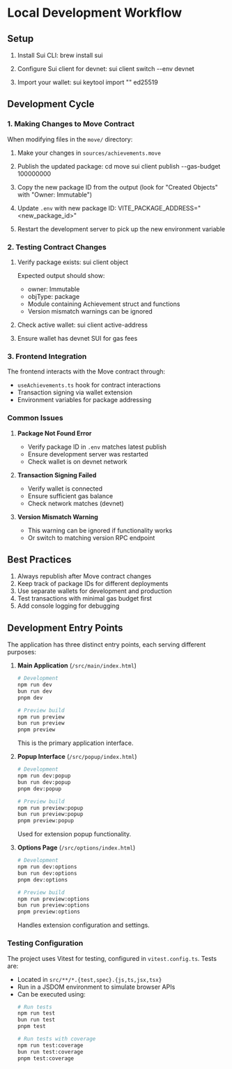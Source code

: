 # Local Development Workflow

## Setup

1. Install Sui CLI:
    brew install sui

2. Configure Sui client for devnet:
    sui client switch --env devnet

3. Import your wallet:
    sui keytool import "<your-12-word-seed-phrase>" ed25519

## Development Cycle

### 1. Making Changes to Move Contract
When modifying files in the `move/` directory:

1. Make your changes in `sources/achievements.move`
2. Publish the updated package:
    cd move
    sui client publish --gas-budget 100000000

3. Copy the new package ID from the output (look for "Created Objects" with "Owner: Immutable")
4. Update `.env` with new package ID:
    VITE_PACKAGE_ADDRESS="<new_package_id>"

5. Restart the development server to pick up the new environment variable

### 2. Testing Contract Changes

1. Verify package exists:
    sui client object <package-id>
    
    Expected output should show:
    - owner: Immutable
    - objType: package
    - Module containing Achievement struct and functions
    - Version mismatch warnings can be ignored

2. Check active wallet:
    sui client active-address

3. Ensure wallet has devnet SUI for gas fees

### 3. Frontend Integration

The frontend interacts with the Move contract through:
- `useAchievements.ts` hook for contract interactions
- Transaction signing via wallet extension
- Environment variables for package addressing

### Common Issues

1. **Package Not Found Error**
   - Verify package ID in `.env` matches latest publish
   - Ensure development server was restarted
   - Check wallet is on devnet network

2. **Transaction Signing Failed**
   - Verify wallet is connected
   - Ensure sufficient gas balance
   - Check network matches (devnet)

3. **Version Mismatch Warning**
   - This warning can be ignored if functionality works
   - Or switch to matching version RPC endpoint

## Best Practices

1. Always republish after Move contract changes
2. Keep track of package IDs for different deployments
3. Use separate wallets for development and production
4. Test transactions with minimal gas budget first
5. Add console logging for debugging 

## Development Entry Points

The application has three distinct entry points, each serving different purposes:

1. **Main Application** (`/src/main/index.html`)
   ```bash
   # Development
   npm run dev
   bun run dev
   pnpm dev

   # Preview build
   npm run preview
   bun run preview
   pnpm preview
   ```
   This is the primary application interface.

2. **Popup Interface** (`/src/popup/index.html`)
   ```bash
   # Development
   npm run dev:popup
   bun run dev:popup
   pnpm dev:popup

   # Preview build
   npm run preview:popup
   bun run preview:popup
   pnpm preview:popup
   ```
   Used for extension popup functionality.

3. **Options Page** (`/src/options/index.html`)
   ```bash
   # Development
   npm run dev:options
   bun run dev:options
   pnpm dev:options

   # Preview build
   npm run preview:options
   bun run preview:options
   pnpm preview:options
   ```
   Handles extension configuration and settings.

### Testing Configuration

The project uses Vitest for testing, configured in `vitest.config.ts`. Tests are:
- Located in `src/**/*.{test,spec}.{js,ts,jsx,tsx}`
- Run in a JSDOM environment to simulate browser APIs
- Can be executed using:
  ```bash
  # Run tests
  npm run test
  bun run test
  pnpm test

  # Run tests with coverage
  npm run test:coverage
  bun run test:coverage
  pnpm test:coverage
  ``` 
